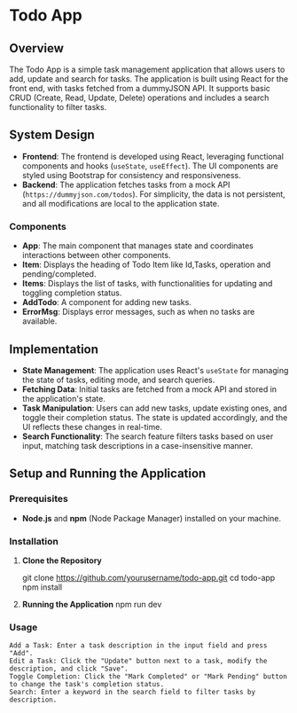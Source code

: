 # Todo App

## Overview
The Todo App is a simple task management application that allows users to add, update and search for tasks. The application is built using React for the front end, with tasks fetched from a dummyJSON API. It supports basic CRUD (Create, Read, Update, Delete) operations and includes a search functionality to filter tasks.

## System Design
- **Frontend**: The frontend is developed using React, leveraging functional components and hooks (`useState`, `useEffect`). The UI components are styled using Bootstrap for consistency and responsiveness.
- **Backend**: The application fetches tasks from a mock API (`https://dummyjson.com/todos`). For simplicity, the data is not persistent, and all modifications are local to the application state.

### Components
- **App**: The main component that manages state and coordinates interactions between other components.
- **Item**: Displays the heading of Todo Item like Id,Tasks, operation and pending/completed.
- **Items**: Displays the list of tasks, with functionalities for updating and toggling completion status.
- **AddTodo**: A component for adding new tasks.
- **ErrorMsg**: Displays error messages, such as when no tasks are available.

## Implementation
- **State Management**: The application uses React's `useState` for managing the state of tasks, editing mode, and search queries.
- **Fetching Data**: Initial tasks are fetched from a mock API and stored in the application's state.
- **Task Manipulation**: Users can add new tasks, update existing ones, and toggle their completion status. The state is updated accordingly, and the UI reflects these changes in real-time.
- **Search Functionality**: The search feature filters tasks based on user input, matching task descriptions in a case-insensitive manner.

## Setup and Running the Application

### Prerequisites
- **Node.js** and **npm** (Node Package Manager) installed on your machine.

### Installation

1. **Clone the Repository**

   git clone https://github.com/yourusername/todo-app.git
   cd todo-app
   npm install

2. **Running the Application**
   npm run dev

 ### Usage

    Add a Task: Enter a task description in the input field and press "Add".
    Edit a Task: Click the "Update" button next to a task, modify the description, and click "Save".
    Toggle Completion: Click the "Mark Completed" or "Mark Pending" button to change the task's completion status.
    Search: Enter a keyword in the search field to filter tasks by description.  

